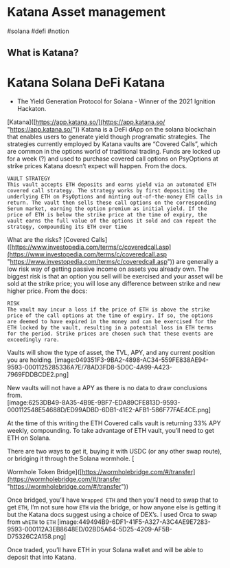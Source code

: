 # Katana Asset management
#solana #defi #notion 
## What is Katana?
# Katana Solana DeFi Katana 
- The Yield Generation Protocol for Solana - Winner of the 2021 Ignition Hackaton. 

[Katana]([https://app.katana.so/](https://app.katana.so/ "https://app.katana.so/")) 
Katana is a DeFi dApp on the solana blockchain that enables users to generate yield though programatic strategies. The strategies currently employed by Katana vaults are “Covered Calls”, which are common in the options world of traditional trading. Funds are locked up for a week (?) and used to purchase covered call options on PsyOptions at strike prices Katana doesn’t expect will happen. From the docs.

```
VAULT STRATEGY
This vault accepts ETH deposits and earns yield via an automated ETH covered call strategy. The strategy works by first depositing the underlying ETH on PsyOptions and minting out-of-the-money ETH calls in return. The vault then sells these call options on the corresponding Serum market, earning the option premium as initial yield. If the price of ETH is below the strike price at the time of expiry, the vault earns the full value of the options it sold and can repeat the strategy, compounding its ETH over time
```

What are the risks? [Covered Calls]([https://www.investopedia.com/terms/c/coveredcall.asp](https://www.investopedia.com/terms/c/coveredcall.asp "https://www.investopedia.com/terms/c/coveredcall.asp")) are generally a low risk way of getting passive income on assets you already own. The biggest risk is that an option you sell will be exercised and your asset will be sold at the strike price; you will lose any difference between strike and new higher price. From the docs:

```
RISK
The vault may incur a loss if the price of ETH is above the strike price of the call options at the time of expiry. If so, the options are deemed to have expired in the money and can be exercised for the ETH locked by the vault, resulting in a potential loss in ETH terms for the period. Strike prices are chosen such that these events are exceedingly rare.
```

Vaults will show the type of asset, the TVL, APY, and any current position you are holding. 
[image:049351F3-9BA2-4898-AC34-559FE838AE94-9593-0001125285336A7E/78AD3FD8-5D0C-4A99-A423-7969FDDBCDE2.png] 

New vaults will not have a APY as there is no data to draw conclusions from.  
[image:6253DB49-8A35-4B9E-9BF7-EDA89CFE813D-9593-000112548E54688D/ED99ADBD-6DB1-41E2-AFB1-586F77FAE4CE.png] 

At the time of this writing the ETH Covered calls vault is returning 33% APY weekly, compounding. To take advantage of ETH vault, you’ll need to get ETH on Solana.

There are two ways to get it, buying it with USDC (or any other swap route), or bridging it through the Solana wormhole. [

Wormhole Token Bridge]([https://wormholebridge.com/#/transfer](https://wormholebridge.com/#/transfer "https://wormholebridge.com/#/transfer")) 

Once bridged, you’ll have `Wrapped ETH` and then you’ll need to swap that to get `ETH`, I’m not sure how `ETH` via the bridge, or how anyone else is getting it but the Katana docs suggest using a choice of DEX’s. I used Orca to swap from `whETH` to `ETH` [image:449494B9-6DF1-41F5-A327-A3C4AE9E7283-9593-000112A3EB8648ED/02BD5A64-5D25-4209-AF5B-D75326C2A158.png] 

Once traded, you’ll have ETH in your Solana wallet and will be able to deposit that into Katana.